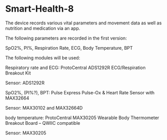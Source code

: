 # Smart-Health-8

The device records various vital parameters and movement data as well as nutrition and medication via an app.

The following parameters are recorded in the first version:

SpO2%, PI%, Respiration Rate, ECG, Body Temperature, BPT

The following modules will be used:

Respiratory rate and ECG:
ProtoCentral ADS1292R ECG/Respiration Breakout Kit

Sensor: ADS1292R

SpO2%, (PI%?), BPT:
Pulse Express Pulse-Ox & Heart Rate Sensor with MAX32664

Sensor: MAX30102 and MAX32664D

body temperature:
ProtoCentral MAX30205 Wearable Body Thermometer Breakout Board – QWIIC compatible

Sensor: MAX30205

 
